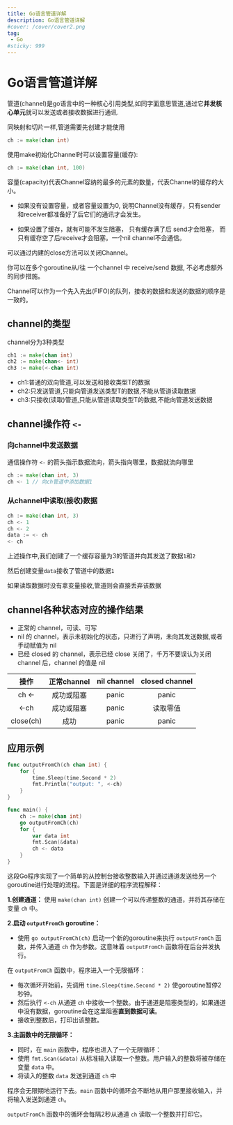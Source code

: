 ```yaml
---
title: Go语言管道详解
description: Go语言管道详解
#cover: /cover/cover2.png
tag:
 - Go 
#sticky: 999
---
```


# Go语言管道详解

管道(channel)是go语言中的一种核心引用类型,如同字面意思管道,通过它**并发核心单元**就可以发送或者接收数据进行通讯.

同映射和切片一样,管道需要先创建才能使用

```go
ch := make(chan int)
```

使用make初始化Channel时可以设置容量(缓存):

```go
ch := make(chan int, 100)
```

容量(capacity)代表Channel容纳的最多的元素的数量，代表Channel的缓存的大小。

* 如果没有设置容量，或者容量设置为0, 说明Channel没有缓存，只有sender和receiver都准备好了后它们的通讯才会发生。

* 如果设置了缓存，就有可能不发生阻塞， 只有缓存满了后 send才会阻塞， 而只有缓存空了后receive才会阻塞。一个nil channel不会通信。

可以通过内建的close方法可以关闭Channel。

你可以在多个goroutine从/往 一个channel 中 receive/send 数据, 不必考虑额外的同步措施。

Channel可以作为一个先入先出(FIFO)的队列，接收的数据和发送的数据的顺序是一致的。

## channel的类型

channel分为3种类型

```go
ch1 := make(chan int)       
ch2 := make(chan<- int)     
ch3 := make(<-chan int)     
```

* ch1:普通的双向管道,可以发送和接收类型T的数据
* ch2:只发送管道,只能向管道发送类型T的数据,不能从管道读取数据
* ch3:只接收(读取)管道,只能从管道读取类型T的数据,不能向管道发送数据

## channel操作符 `<-`

### 向channel中发送数据

通信操作符 `<-` 的箭头指示数据流向，箭头指向哪里，数据就流向哪里

```go
ch := make(chan int, 3)
ch <- 1 // 向ch管道中添加数据1
```

### 从channel中读取(接收)数据

```go
ch := make(chan int, 3)
ch <- 1
ch <- 2
data := <- ch
<- ch
```
上述操作中,我们创建了一个缓存容量为3的管道并向其发送了数据`1`和`2`

然后创建变量`data`接收了管道中的数据`1`

如果读取数据时没有拿变量接收,管道则会直接丢弃该数据

## channel各种状态对应的操作结果

- 正常的 channel，可读、可写
- nil 的 channel，表示未初始化的状态，只进行了声明，未向其发送数据,或者手动赋值为 nil
- 已经 closed 的 channel，表示已经 close 关闭了，千万不要误认为关闭 channel 后，channel 的值是 nil

|   操作    | 正常channel | nil channel | closed channel |
| :-------: | :---------: | :---------: | :------------: |
|   ch <-   | 成功或阻塞  |    panic    |     panic      |
|   <-ch    | 成功或阻塞  |    panic    |    读取零值    |
| close(ch) |    成功     |    panic    |     panic      |


## 应用示例
```go
func outputFromCh(ch chan int) {
	for {
		time.Sleep(time.Second * 2)
		fmt.Println("output: ", <-ch)
	}
}

func main() {
	ch := make(chan int)
	go outputFromCh(ch)
	for {
		var data int
		fmt.Scan(&data)
		ch <- data
	}
}
```
这段Go程序实现了一个简单的从控制台接收整数输入并通过通道发送给另一个goroutine进行处理的流程。下面是详细的程序流程解释：

**1.创建通道：**
使用 `make(chan int)` 创建一个可以传递整数的通道，并将其存储在变量 `ch` 中。

**2.启动 `outputFromCh` goroutine：**

- 使用 `go outputFromCh(ch)` 启动一个新的goroutine来执行 `outputFromCh` 函数，并传入通道 `ch` 作为参数。这意味着 `outputFromCh` 函数将在后台并发执行。

在 `outputFromCh` 函数中，程序进入一个无限循环：
- 每次循环开始前，先调用 `time.Sleep(time.Second * 2)` 使goroutine暂停2秒钟。
- 然后执行 `<-ch` 从通道 `ch` 中接收一个整数。由于通道是阻塞类型的，如果通道中没有数据，goroutine会在这里阻塞**直到数据可读**。
- 接收到整数后，打印出该整数。

**3.主函数中的无限循环：**
- 同时，在 `main` 函数中，程序也进入了一个无限循环：
- 使用 `fmt.Scan(&data)` 从标准输入读取一个整数。用户输入的整数将被存储在变量 `data` 中。
- 将读入的整数 `data` 发送到通道 `ch` 中

程序会无限期地运行下去。`main` 函数中的循环会不断地从用户那里接收输入，并将输入发送到通道 `ch`。

`outputFromCh` 函数中的循环会每隔2秒从通道 `ch` 读取一个整数并打印它。
